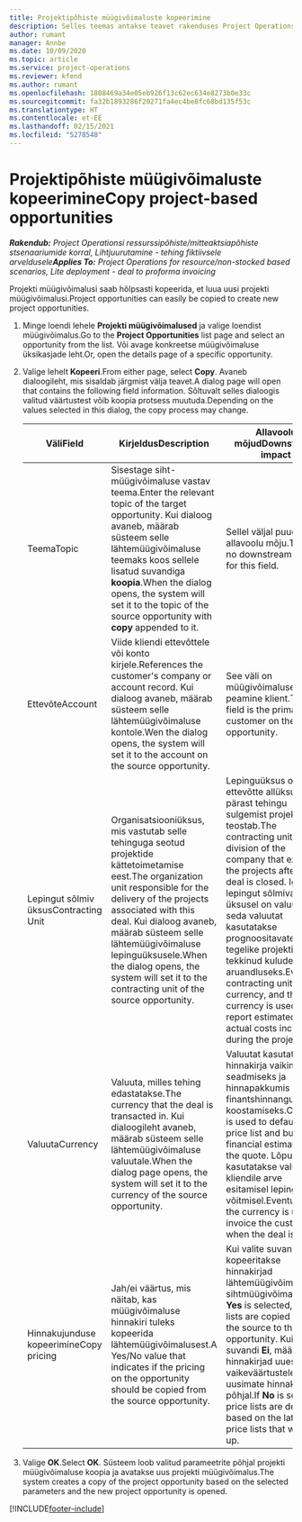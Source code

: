 ```yaml
---
title: Projektipõhiste müügivõimaluste kopeerimine
description: Selles teemas antakse teavet rakenduses Project Operations projektipõhiste müügivõimaluste kopeerimise kohta.
author: rumant
manager: Annbe
ms.date: 10/09/2020
ms.topic: article
ms.service: project-operations
ms.reviewer: kfend
ms.author: rumant
ms.openlocfilehash: 1808469a34e05eb926f13c62ec634e8273b0e33c
ms.sourcegitcommit: fa32b1893286f20271fa4ec4be8fc68bd135f53c
ms.translationtype: HT
ms.contentlocale: et-EE
ms.lasthandoff: 02/15/2021
ms.locfileid: "5278548"
---
```

# <a name="copy-project-based-opportunities"></a><span data-ttu-id="72f8a-103">Projektipõhiste müügivõimaluste kopeerimine</span><span class="sxs-lookup"><span data-stu-id="72f8a-103">Copy project-based opportunities</span></span>

<span data-ttu-id="72f8a-104">_**Rakendub:** Project Operationsi ressurssipõhiste/mitteaktsiapõhiste stsenaariumide korral,  Lihtjuurutamine - tehing fiktiivsele arveldusele_</span><span class="sxs-lookup"><span data-stu-id="72f8a-104">_**Applies To:** Project Operations for resource/non-stocked based scenarios, Lite deployment - deal to proforma invoicing_</span></span>


<span data-ttu-id="72f8a-105">Projekti müügivõimalusi saab hõlpsasti kopeerida, et luua uusi projekti müügivõimalusi.</span><span class="sxs-lookup"><span data-stu-id="72f8a-105">Project opportunities can easily be copied to create new project opportunities.</span></span> 

1. <span data-ttu-id="72f8a-106">Minge loendi lehele **Projekti müügivõimalused** ja valige loendist müügivõimalus.</span><span class="sxs-lookup"><span data-stu-id="72f8a-106">Go to the **Project Opportunities** list page and select an opportunity from the list.</span></span> <span data-ttu-id="72f8a-107">Või avage konkreetse müügivõimaluse üksikasjade leht.</span><span class="sxs-lookup"><span data-stu-id="72f8a-107">Or, open the details page of a specific opportunity.</span></span> 
2. <span data-ttu-id="72f8a-108">Valige lehelt **Kopeeri**.</span><span class="sxs-lookup"><span data-stu-id="72f8a-108">From either page, select **Copy**.</span></span> <span data-ttu-id="72f8a-109">Avaneb dialoogileht, mis sisaldab järgmist välja teavet.</span><span class="sxs-lookup"><span data-stu-id="72f8a-109">A dialog page will open that contains the following field information.</span></span> <span data-ttu-id="72f8a-110">Sõltuvalt selles dialoogis valitud väärtustest võib koopia protsess muutuda.</span><span class="sxs-lookup"><span data-stu-id="72f8a-110">Depending on the values selected in this dialog, the copy process may change.</span></span>

    | <span data-ttu-id="72f8a-111">**Väli**</span><span class="sxs-lookup"><span data-stu-id="72f8a-111">**Field**</span></span> | <span data-ttu-id="72f8a-112">**Kirjeldus**</span><span class="sxs-lookup"><span data-stu-id="72f8a-112">**Description**</span></span> | <span data-ttu-id="72f8a-113">**Allavoolu mõjud**</span><span class="sxs-lookup"><span data-stu-id="72f8a-113">**Downstream impact**</span></span> |
    | --- | --- | --- |
    | <span data-ttu-id="72f8a-114">Teema</span><span class="sxs-lookup"><span data-stu-id="72f8a-114">Topic</span></span> | <span data-ttu-id="72f8a-115">Sisestage siht-müügivõimaluse vastav teema.</span><span class="sxs-lookup"><span data-stu-id="72f8a-115">Enter the relevant topic of the target opportunity.</span></span> <span data-ttu-id="72f8a-116">Kui dialoog avaneb, määrab süsteem selle lähtemüügivõimaluse teemaks koos sellele lisatud suvandiga **koopia**.</span><span class="sxs-lookup"><span data-stu-id="72f8a-116">When the dialog opens, the system will set it to the topic of the source opportunity with **copy** appended to it.</span></span> | <span data-ttu-id="72f8a-117">Sellel väljal puudub allavoolu mõju.</span><span class="sxs-lookup"><span data-stu-id="72f8a-117">There's no downstream impact for this field.</span></span> |
    | <span data-ttu-id="72f8a-118">Ettevõte</span><span class="sxs-lookup"><span data-stu-id="72f8a-118">Account</span></span> | <span data-ttu-id="72f8a-119">Viide kliendi ettevõttele või konto kirjele.</span><span class="sxs-lookup"><span data-stu-id="72f8a-119">References the customer's company or account record.</span></span> <span data-ttu-id="72f8a-120">Kui dialoog avaneb, määrab süsteem selle lähtemüügivõimaluse kontole.</span><span class="sxs-lookup"><span data-stu-id="72f8a-120">Wen the dialog opens, the system will set it to the account on the source opportunity.</span></span> | <span data-ttu-id="72f8a-121">See väli on müügivõimaluse peamine klient.</span><span class="sxs-lookup"><span data-stu-id="72f8a-121">This field is the primary customer on the opportunity.</span></span> |
    | <span data-ttu-id="72f8a-122">Lepingut sõlmiv üksus</span><span class="sxs-lookup"><span data-stu-id="72f8a-122">Contracting Unit</span></span> | <span data-ttu-id="72f8a-123">Organisatsiooniüksus, mis vastutab selle tehinguga seotud projektide kättetoimetamise eest.</span><span class="sxs-lookup"><span data-stu-id="72f8a-123">The organization unit responsible for the delivery of the projects associated with this deal.</span></span> <span data-ttu-id="72f8a-124">Kui dialoog avaneb, määrab süsteem selle lähtemüügivõimaluse lepinguüksusele.</span><span class="sxs-lookup"><span data-stu-id="72f8a-124">When the dialog opens, the system will set it to the contracting unit of the source opportunity.</span></span> | <span data-ttu-id="72f8a-125">Lepinguüksus on ettevõtte allüksus, kes pärast tehingu sulgemist projektid teostab.</span><span class="sxs-lookup"><span data-stu-id="72f8a-125">The contracting unit is the division of the company that executes the projects after the deal is closed.</span></span> <span data-ttu-id="72f8a-126">Igal lepingut sõlmival üksusel on valuuta ja seda valuutat kasutatakse prognoositavate ja tegelike projekti käigus tekkinud kulude aruandluseks.</span><span class="sxs-lookup"><span data-stu-id="72f8a-126">Every contracting unit has a currency, and this currency is used to report estimated and actual costs incurred during the project.</span></span> |
    | <span data-ttu-id="72f8a-127">Valuuta</span><span class="sxs-lookup"><span data-stu-id="72f8a-127">Currency</span></span> | <span data-ttu-id="72f8a-128">Valuuta, milles tehing edastatakse.</span><span class="sxs-lookup"><span data-stu-id="72f8a-128">The currency that the deal is transacted in.</span></span> <span data-ttu-id="72f8a-129">Kui dialoogileht avaneb, määrab süsteem selle lähtemüügivõimaluse valuutale.</span><span class="sxs-lookup"><span data-stu-id="72f8a-129">When the dialog page opens, the system will set it to the currency of the source opportunity.</span></span> | <span data-ttu-id="72f8a-130">Valuutat kasutatakse hinnakirja vaikimisi seadmiseks ja hinnapakkumis finantshinnangute koostamiseks.</span><span class="sxs-lookup"><span data-stu-id="72f8a-130">Currency is used to default a price list and build financial estimates on the quote.</span></span> <span data-ttu-id="72f8a-131">Lõpuks kasutatakse valuutat kliendile arve esitamisel lepingu võitmisel.</span><span class="sxs-lookup"><span data-stu-id="72f8a-131">Eventually, the currency is used to invoice the customer when the deal is won.</span></span> |
    | <span data-ttu-id="72f8a-132">Hinnakujunduse kopeerimine</span><span class="sxs-lookup"><span data-stu-id="72f8a-132">Copy pricing</span></span> | <span data-ttu-id="72f8a-133">Jah/ei väärtus, mis näitab, kas müügivõimaluse hinnakiri tuleks kopeerida lähtemüügivõimalusest.</span><span class="sxs-lookup"><span data-stu-id="72f8a-133">A Yes/No value that indicates if the pricing on the opportunity should be copied from the source opportunity.</span></span> | <span data-ttu-id="72f8a-134">Kui valite suvandi **Jah**, kopeeritakse hinnakirjad lähtemüügivõimalusest sihtmüügivõimalusele.</span><span class="sxs-lookup"><span data-stu-id="72f8a-134">If **Yes** is selected, price lists are copied from the source to the target opportunity.</span></span> <span data-ttu-id="72f8a-135">Kui valite suvandi **Ei**, määratakse hinnakirjad uuesti vaikeväärtustele uusimate hinnakirjade põhjal.</span><span class="sxs-lookup"><span data-stu-id="72f8a-135">If **No** is selected, price lists are defaulted based on the latest price lists that were set up.</span></span> |

3. <span data-ttu-id="72f8a-136">Valige **OK**.</span><span class="sxs-lookup"><span data-stu-id="72f8a-136">Select **OK**.</span></span> <span data-ttu-id="72f8a-137">Süsteem loob valitud parameetrite põhjal projekti müügivõimaluse koopia ja avatakse uus projekti müügivõimalus.</span><span class="sxs-lookup"><span data-stu-id="72f8a-137">The system creates a copy of the project opportunity based on the selected parameters and the new project opportunity is opened.</span></span>


[!INCLUDE[footer-include](../includes/footer-banner.md)]